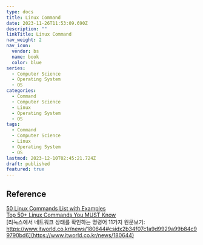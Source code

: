```yaml
---
type: docs
title: Linux Command
date: 2023-11-26T11:53:09.690Z
description: ""
linkTitle: Linux Command
nav_weight: 2
nav_icon:
  vendor: bs
  name: book
  color: blue
series:
  - Computer Science
  - Operating System
  - OS
categories:
  - Command
  - Computer Science
  - Linux
  - Operating System
  - OS
tags:
  - Command
  - Computer Science
  - Linux
  - Operating System
  - OS
lastmod: 2023-12-10T02:45:21.724Z
draft: published
featured: true
---
```


## Reference

[50 Linux Commands List with Examples](https://www.javatpoint.com/linux-commands)  
[Top 50+ Linux Commands You MUST Know](https://www.digitalocean.com/community/tutorials/linux-commands)  
[리눅스에서 네트워크 상태를 확인하는 명령어 11가지 원문보기: https://www.itworld.co.kr/news/180644#csidx2b34f07c1a9d9929a99b84c99790bd6](https://www.itworld.co.kr/news/180644)
